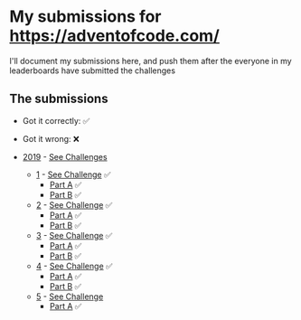 # My submissions for https://adventofcode.com/

I'll document my submissions here, and push them after the everyone in my 
leaderboards have submitted the challenges

## The submissions

* Got it correctly: :white_check_mark:
* Got it wrong: :x:


* [2019](year_2019) - [See Challenges](https://adventofcode.com/2019)
  * [1](year_2019/day_01)  - [See Challenge](https://adventofcode.com/2019/day/1) :white_check_mark:
    * [Part A](year_2019/day_01/part_a.py) :white_check_mark:
    * [Part B](year_2019/day_01/part_b.py) :white_check_mark:
  * [2](year_2019/day_02)  - [See Challenge](https://adventofcode.com/2019/day/2) :white_check_mark:
    * [Part A](year_2019/day_02/part_a.py) :white_check_mark:
    * [Part B](year_2019/day_02/part_b.py) :white_check_mark:
  * [3](year_2019/day_03)  - [See Challenge](https://adventofcode.com/2019/day/3) :white_check_mark:
    * [Part A](year_2019/day_03/part_a.py) :white_check_mark:
    * [Part B](year_2019/day_03/part_b.py) :white_check_mark:
  * [4](year_2019/day_04)  - [See Challenge](https://adventofcode.com/2019/day/4) :white_check_mark:
    * [Part A](year_2019/day_04/part_a.py) :white_check_mark:
    * [Part B](year_2019/day_04/part_b.py) :white_check_mark:
  * [5](year_2019/day_05)  - [See Challenge](https://adventofcode.com/2019/day/5)
    * [Part A](year_2019/day_05/part_a.py) :white_check_mark:
